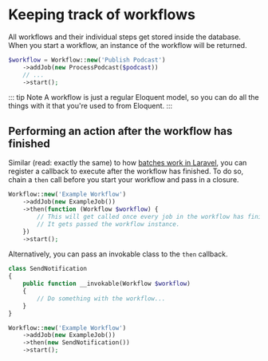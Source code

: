 # Keeping track of workflows

All workflows and their individual steps get stored inside the database. When you start a workflow, an instance of the workflow will be returned.

```php
$workflow = Workflow::new('Publish Podcast')
    ->addJob(new ProcessPodcast($podcast))
    // ...
    ->start();
```

::: tip Note
A workflow is just a regular Eloquent model, so you can do all the things with it that you're used to from Eloquent.
:::

## Performing an action after the workflow has finished

Similar (read: exactly the same) to how [batches work in Laravel](https://laravel.com/docs/8.x/queues#dispatching-batches), you can register a callback to execute after the workflow has finished. To do so, chain a `then` call before you start your workflow and pass in a closure.

```php
Workflow::new('Example Workflow')
    ->addJob(new ExampleJob())
    ->then(function (Workflow $workflow) {
        // This will get called once every job in the workflow has finished.
        // It gets passed the workflow instance.
    })
    ->start();
```

Alternatively, you can pass an invokable class to the `then` callback.

```php
class SendNotification
{
    public function __invokable(Workflow $workflow)
    {
        // Do something with the workflow...
    }
}

Workflow::new('Example Workflow')
    ->addJob(new ExampleJob())
    ->then(new SendNotification())
    ->start();

```
